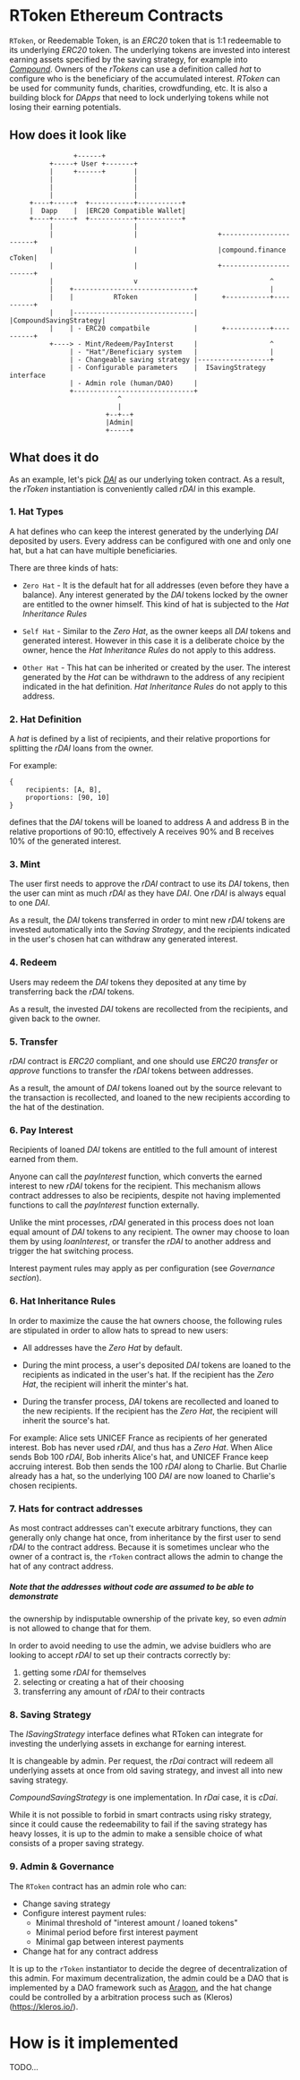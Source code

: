 RToken Ethereum Contracts
=========================

`RToken`, or Reedemable Token, is an _ERC20_ token that is 1:1 redeemable to its
underlying _ERC20_ token. The underlying tokens are invested into interest
earning assets specified by the saving strategy, for example into
[_Compound_](http://compound.finance). Owners of the _rTokens_ can use a
definition called _hat_ to configure who is the beneficiary of the accumulated
interest. _RToken_ can be used for community funds, charities, crowdfunding,
etc. It is also a building block for _DApps_ that need to lock underlying tokens
while not losing their earning potentials.

## How does it look like

```
                +------+
          +-----+ User +-------+
          |     +------+       |
          |                    |
          |                    |
          |                    |
     +----+-----+  +-----------+-----------+
     |  Dapp    |  |ERC20 Compatible Wallet|
     +----+-----+  +-----------+-----------+
          |                    |
          |                    |                    +-----------------------+
          |                    |                    |compound.finance cToken|
          |                    |                    +-----------------------+
          |                    v                                 ^
          |    +------------------------------+                  |
          |    |          RToken              |      +-----------+----------+
          |    |------------------------------|      |CompoundSavingStrategy|
          |    | - ERC20 compatbile           |      +-----------+----------+
          +----> - Mint/Redeem/PayInterst     |                  ^
               | - "Hat"/Beneficiary system   |                  |
               | - Changeable saving strategy |------------------+
               | - Configurable parameters    |  ISavingStrategy interface
               | - Admin role (human/DAO)     |
               +------------------------------+
                           ^
                           |
                        +--+--+
                        |Admin|
                        +-----+
```

## What does it do

As an example, let's pick [_DAI_](https://dai.makerdao.com/) as our underlying
token contract. As a result, the _rToken_ instantiation is conveniently called
_rDAI_ in this example.

### 1. Hat Types

A hat defines who can keep the interest generated by the underlying _DAI_
deposited by users.
Every address can be configured with one and only one hat, but a hat can have
multiple beneficiaries.

There are three kinds of hats:

* `Zero Hat` - It is the default hat for all addresses (even before they have a
balance).
Any interest generated by the _DAI_ tokens locked by the owner are entitled to
the owner himself. This kind of hat is subjected to the _Hat Inheritance Rules_

* `Self Hat` - Similar to the _Zero Hat_, as the owner keeps all _DAI_ tokens
and generated interest. However in this case it is a deliberate choice by the
owner, hence the _Hat Inheritance Rules_ do not apply to this address.

* `Other Hat` - This hat can be inherited or created by the user. The interest
generated by the _Hat_ can be withdrawn to the address of any recipient
indicated in the hat definition. _Hat Inheritance Rules_ do not apply to this
address.

### 2. Hat Definition

A _hat_ is defined by a list of recipients, and their relative proportions for
splitting the _rDAI_ loans from the owner.

For example:
```
{
    recipients: [A, B],
    proportions: [90, 10]
}
```
defines that the _DAI_ tokens will be loaned to address A and address B in the
relative proportions of 90:10, effectively A receives 90% and B receives 10% of
the generated interest.

### 3. Mint

The user first needs to approve the _rDAI_ contract to use its _DAI_ tokens,
then the user can mint as much _rDAI_ as they have _DAI_. One _rDAI_ is always
equal to one _DAI_.

As a result, the _DAI_ tokens transferred in order to mint new _rDAI_ tokens are
invested automatically into the _Saving Strategy_, and the recipients indicated
in the user's chosen hat can withdraw any generated interest.

### 4. Redeem

Users may redeem the _DAI_ tokens they deposited at any time by transferring
back the _rDAI_ tokens.

As a result, the invested _DAI_ tokens are recollected from the recipients, and
given back to the owner.

### 5. Transfer

_rDAI_ contract is _ERC20_ compliant, and one should use _ERC20_ _transfer_ or
_approve_ functions to transfer the _rDAI_ tokens between addresses.

As a result, the amount of _DAI_ tokens loaned out by the source relevant to the
transaction is recollected, and loaned to the new recipients according to the
hat of the destination.

### 6. Pay Interest

Recipients of loaned _DAI_ tokens are entitled to the full amount of interest
earned from them.

Anyone can call the _payInterest_ function, which converts the earned interest
to new _rDAI_ tokens for the recipient. This mechanism allows contract addresses
to also be recipients, despite not having implemented functions to call the
_payInterest_ function externally.

Unlike the mint processes, _rDAI_ generated in this process does not loan equal
amount of _DAI_ tokens to any recipient. The owner may choose to loan them by
using _loanInterest_, or transfer the _rDAI_ to another address and trigger the
hat switching process.

Interest payment rules may apply as per configuration (see _Governance
section_).

### 6. Hat Inheritance Rules

In order to maximize the cause the hat owners choose, the following rules are
stipulated in order to allow hats to spread to new users:

* All addresses have the _Zero Hat_ by default.

* During the mint process, a user's deposited _DAI_ tokens are loaned to the
recipients as indicated in the user's hat. If the recipient has the _Zero Hat_,
the recipient will inherit the minter's hat.

* During the transfer process, _DAI_ tokens are recollected and loaned to the
new recipients. If the recipient has the _Zero Hat_, the recipient will inherit
the source's hat.

For example: Alice sets UNICEF France as recipients of her generated interest.
Bob has never used _rDAI_, and thus has a _Zero Hat_. When Alice sends Bob 100
_rDAI_, Bob inherits Alice's hat, and UNICEF France keep accruing interest. Bob
then sends the 100 _rDAI_ along to Charlie. But Charlie already has a hat, so
the underlying 100 _DAI_ are now loaned to Charlie's chosen recipients.

### 7. Hats for contract addresses

As most contract addresses can't execute arbitrary functions, they can generally
only change hat once, from inheritance by the first user to send _rDAI_ to the
contract address.
Because it is sometimes unclear who the owner of a contract is, the `rToken`
contract allows the admin to change the hat of any contract address.

##### Note that the addresses without code are assumed to be able to demonstrate
the ownership by indisputable ownership of the private key, so even _admin_ is
not allowed to change that for them.

In order to avoid needing to use the admin, we advise buidlers who are looking
to accept _rDAI_ to set up their contracts correctly by:
1. getting some _rDAI_ for themselves
2. selecting or creating a hat of their choosing
3. transferring any amount of _rDAI_ to their contracts

### 8. Saving Strategy

The _ISavingStrategy_ interface defines what RToken can integrate for investing
the underlying assets in exchange for earning interest.

It is changeable by admin. Per request, the _rDai_ contract will redeem all
underlying assets at once from old saving strategy, and invest all into new
saving strategy.

_CompoundSavingStrategy_ is one implementation. In _rDai_ case, it is _cDai_.

While it is not possible to forbid in smart contracts using risky strategy,
since it could cause the redeemability to fail if the saving strategy has heavy
losses, it is up to the admin to make a sensible choice of what consists of a
proper saving strategy.

### 9. Admin & Governance

The `RToken` contract has an admin role who can:

- Change saving strategy
- Configure interest payment rules:
  - Minimal threshold of "interest amount / loaned tokens"
  - Minimal period before first interest payment
  - Minimal gap between interest payments
- Change hat for any contract address

It is up to the `rToken` instantiator to decide the degree of decentralization
of this admin. For maximum decentralization, the admin could be a DAO that is
implemented by a DAO framework such as [Aragon](https://aragon.org/), and the
hat change could be controlled by a arbitration process such as
(Kleros)(https://kleros.io/).

# How is it implemented

TODO...
